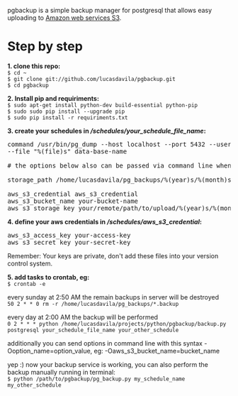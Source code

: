 pgbackup is a simple backup manager for postgresql that allows easy uploading to [Amazon web services S3](http://aws.amazon.com/s3/).  

# Step by step

**1. clone this repo:**  
```$ cd ~```  
```$ git clone git://github.com/lucasdavila/pgbackup.git```  
```$ cd pgbackup```  
  
  
**2. Install pip and requiriments:**  
```$ sudo apt-get install python-dev build-essential python-pip```  
```$ sudo sudo pip install --upgrade pip```  
```$ sudo pip install -r requiriments.txt```  
  
  
**3. create your schedules in _/schedules/your_schedule_file_name_:**
<pre>command /usr/bin/pg_dump --host localhost --port 5432 --username "postgres" --format custom --blobs --verbose
--file "%(file)s" data-base-name

# the options below also can be passed via command line when the script backup.py is called (see step 5).

storage_path /home/lucasdavila/pg_backups/%(year)s/%(month)s

aws_s3_credential aws_s3_credential
aws_s3_bucket_name your-bucket-name
aws_s3_storage_key your/remote/path/to/upload/%(year)s/%(month)s</pre>


**4. define your aws credentials in _/schedules/aws_s3_credential_:**
<pre>aws_s3_access_key your-access-key
aws_s3_secret_key your-secret-key</pre>

Remember: Your keys are private, don't add these files into your version control system.


**5. add tasks to crontab, eg:**  
```$ crontab -e```

every sunday at 2:50 AM the remain backups in server will be destroyed  
```50 2 * * 0 rm -r /home/lucasdavila/pg_backups/*.backup```

every day at 2:00 AM the backup will be performed  
```0 2 * * * python /home/lucasdavila/projects/python/pgbackup/backup.py postgresql your_schedule_file_name your_other_schedule```

additionally you can send options in command line with this syntax -Ooption_name=option_value, eg: -Oaws_s3_bucket_name=bucket_name

yep :) now your backup service is working,  you can also perform the backup manually running in terminal:  
 ```$ python /path/to/pgbackup/pg_backup.py my_schedule_name my_other_schedule```
